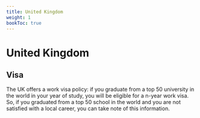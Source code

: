 ```yaml
---
title: United Kingdom
weight: 1
bookToc: true
---
```


# United Kingdom



## Visa

The UK offers a work visa policy: if you graduate from a top 50 university in the world in your year of study, you will be eligible for a n-year work visa. So, if you graduated from a top 50 school in the world and you are not satisfied with a local career, you can take note of this information.